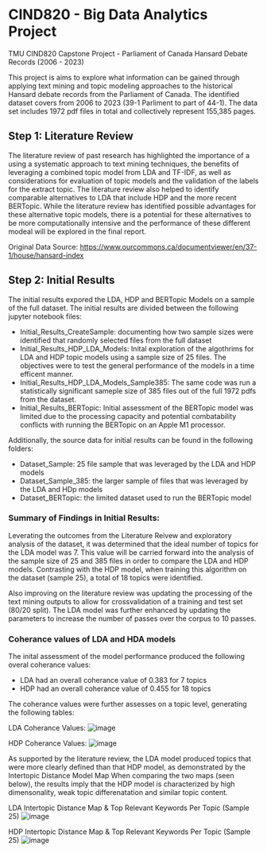 # CIND820 - Big Data Analytics Project
TMU CIND820 Capstone Project - Parliament of Canada Hansard Debate Records (2006 - 2023)

This project is aims to explore what information can be gained through applying text mining and topic modeling approaches to the historical Hansard debate records from the Parliament of Canada. The identified dataset covers from 2006 to 2023 (39-1 Parliment to part of 44-1). The data set includes 1972 pdf files in total and collectively represent 155,385 pages.

## Step 1: Literature Review
The literature review of past research has highlighted the importance of a using a systematic approach to text mining techniques, the benefits of leveraging a combined topic model from LDA and TF-IDF, as well as considerations for evaluation of topic models and the validation of the labels for the extract topic. The literature review also helped to identify comparable alternatives to LDA that include HDP and the more recent BERTopic. While the literature review has identified possible advantages for these alternative topic models, there is a potential for these alternatives to be more computationally intensive and the performance of these different modeal will be explored in the final report. 

Original Data Source: https://www.ourcommons.ca/documentviewer/en/37-1/house/hansard-index

## Step 2: Initial Results
The initial results expored the LDA, HDP and BERTopic Models on a sample of the full dataset. The initial results are divided between the following jupyter notebook files:
* Initial_Results_CreateSample: documenting how two sample sizes were identified that randomly selected files from the full dataset
* Initial_Results_HDP_LDA_Models: Inital exploration of the algothrims for LDA and HDP topic models using a sample size of 25 files. The objectives were to test the general performance of the models in a time efficent manner.
* Initial_Results_HDP_LDA_Models_Sample385: The same code was run a statistically significant sameple size of 385 files out of the full 1972 pdfs from the dataset.
* Initial_Results_BERTopic: Initial assessment of the BERTopic model was limited due to the processing capacity and potential combatability conflicts with running the BERTopic on an Apple M1 processor.

Additionally, the source data for initial results can be found in the following folders:
* Dataset_Sample: 25 file sample that was leveraged by the LDA and HDP models
* Dataset_Sample_385: the larger sample of files that was leveraged by the LDA and HDp models
* Dataset_BERTopic: the limited dataset used to run the BERTopic model

### Summary of Findings in Initial Results:
Leverating the outcomes from the Literature Reivew and exploratory analysis of the dataset, it was determined that the ideal number of topics for the LDA model was 7. This value will be carried forward into the analysis of the sample size of 25 and 385 files in order to compare the LDA and HDP models. Contrasting with the HDP model, when training this algorithm on the dataset (sample 25), a total of 18 topics were identified.

Also improving on the literature review was updating the processing of the text mining outputs to allow for crossvalidation of a training and test set (80/20 split). The LDA model was further enhanced by updating the parameters to increase the number of passes over the corpus to 10 passes.

### Coherance values of LDA and HDA models
The inital assessment of the model performance produced the following overal coherance values:
* LDA had an overall coherance value of 0.383 for 7 topics
* HDP had an overall coherance value of 0.455 for 18 topics

The coherance values were further assesses on a topic level, generating the following tables:

LDA Coherance Values:
![image](https://github.com/CDL-DataSci/CIND820/assets/160800059/6cabf32b-8741-4a7a-8d23-ce098e742c46)

HDP Coherance Values:
![image](https://github.com/CDL-DataSci/CIND820/assets/160800059/16dca90c-a789-4522-8f5c-10a7a93acb10)


As supported by the literature review, the LDA model produced topics that were more clearly defined than that HDP model, as demonstrated by the Intertopic Distance Model Map When comparing the two maps (seen below), the results imply that the HDP model is characterized by high dimensonality, weak topic differenatation and similar topic content.

LDA Intertopic Distance Map & Top Relevant Keywords Per Topic (Sample 25)
![image](https://github.com/CDL-DataSci/CIND820/assets/160800059/f49cf930-b744-49db-825a-06f32f419fa3)

HDP Intertopic Distance Map & Top Relevant Keywords Per Topic (Sample 25)
![image](https://github.com/CDL-DataSci/CIND820/assets/160800059/39abab97-cbfc-4d4d-a438-466df37e4160)




